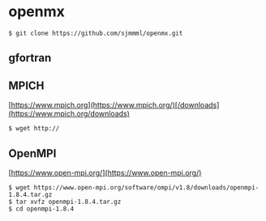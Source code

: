 # openmx

```
$ git clone https://github.com/sjmmml/openmx.git
```

## gfortran

## MPICH 

[https://www.mpich.org](https://www.mpich.org/)[/downloads](https://www.mpich.org/downloads)
```
$ wget http://
```

## OpenMPI

[https://www.open-mpi.org/](https://www.open-mpi.org/)
```
$ wget https://www.open-mpi.org/software/ompi/v1.8/downloads/openmpi-1.8.4.tar.gz
$ tar xvfz openmpi-1.8.4.tar.gz
$ cd openmpi-1.8.4
```

